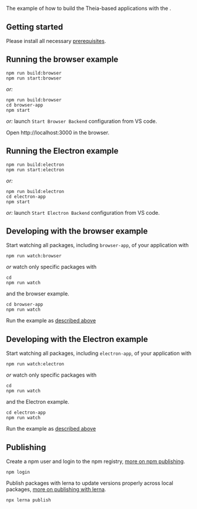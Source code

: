 # 
The example of how to build the Theia-based applications with the .

## Getting started

Please install all necessary [prerequisites](https://github.com/eclipse-theia/theia/blob/master/doc/Developing.md#prerequisites).

## Running the browser example

    npm run build:browser
    npm run start:browser

*or:*

    npm run build:browser
    cd browser-app
    npm start

*or:* launch `Start Browser Backend` configuration from VS code.

Open http://localhost:3000 in the browser.

## Running the Electron example

    npm run build:electron
    npm run start:electron

*or:*

    npm run build:electron
    cd electron-app
    npm start

*or:* launch `Start Electron Backend` configuration from VS code.


## Developing with the browser example

Start watching all packages, including `browser-app`, of your application with

    npm run watch:browser

*or* watch only specific packages with

    cd 
    npm run watch

and the browser example.

    cd browser-app
    npm run watch

Run the example as [described above](#Running-the-browser-example)
## Developing with the Electron example

Start watching all packages, including `electron-app`, of your application with

    npm run watch:electron

*or* watch only specific packages with

    cd 
    npm run watch

and the Electron example.

    cd electron-app
    npm run watch

Run the example as [described above](#Running-the-Electron-example)

## Publishing 

Create a npm user and login to the npm registry, [more on npm publishing](https://docs.npmjs.com/getting-started/publishing-npm-packages).

    npm login

Publish packages with lerna to update versions properly across local packages, [more on publishing with lerna](https://github.com/lerna/lerna#publish).

    npx lerna publish
